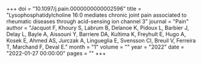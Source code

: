 +++
doi = "10.1097/j.pain.0000000000002596"
title = "Lysophosphatidylcholine 16:0 mediates chronic joint pain associated to rheumatic diseases through acid-sensing ion channel 3"
journal = "Pain"
author = "Jacquot F, Khoury S, Labrum B, Delanoe K, Pidoux L, Barbier J, Delay L, Bayle A, Aissouni Y, Barriere DA, Kultima K, Freyhult E, Hugo A, Kosek E, Ahmed AS, Jurczak A, Lingueglia E, Svensson CI, Breuil V, Ferreira T, Marchand F, Deval E."
month = "1"
volume = ""
year = "2022"
date = "2022-01-27 00:00:00"
pages = ""
+++

